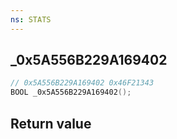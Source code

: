 ```yaml
---
ns: STATS
---
```

## _0x5A556B229A169402

```c
// 0x5A556B229A169402 0x46F21343
BOOL _0x5A556B229A169402();
```


## Return value
